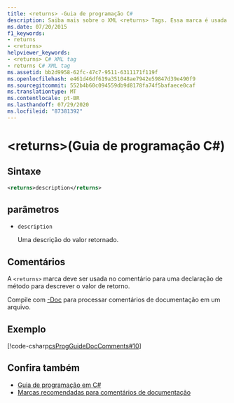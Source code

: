 ```yaml
---
title: <returns> -Guia de programação C#
description: Saiba mais sobre o XML <returns> Tags. Essa marca é usada no comentário para uma declaração de método para descrever o valor de retorno.
ms.date: 07/20/2015
f1_keywords:
- returns
- <returns>
helpviewer_keywords:
- <returns> C# XML tag
- returns C# XML tag
ms.assetid: bb2d9958-62fc-47c7-9511-6311171f119f
ms.openlocfilehash: e461d46df619a351048ae7942e59847d39e490f9
ms.sourcegitcommit: 552b4b60c094559db9d8178fa74f5bafaece0caf
ms.translationtype: MT
ms.contentlocale: pt-BR
ms.lasthandoff: 07/29/2020
ms.locfileid: "87381392"
---
```

# <a name="returns-c-programming-guide"></a>\<returns>(Guia de programação C#)

## <a name="syntax"></a>Sintaxe

```xml
<returns>description</returns>
```

## <a name="parameters"></a>parâmetros

- `description`

  Uma descrição do valor retornado.

## <a name="remarks"></a>Comentários

A `<returns>` marca deve ser usada no comentário para uma declaração de método para descrever o valor de retorno.

Compile com [-Doc](../../language-reference/compiler-options/doc-compiler-option.md) para processar comentários de documentação em um arquivo.

## <a name="example"></a>Exemplo

[!code-csharp[csProgGuideDocComments#10](~/samples/snippets/csharp/VS_Snippets_VBCSharp/csProgGuideDocComments/CS/DocComments.cs#10)]

## <a name="see-also"></a>Confira também

- [Guia de programação em C#](../index.md)
- [Marcas recomendadas para comentários de documentação](./recommended-tags-for-documentation-comments.md)
